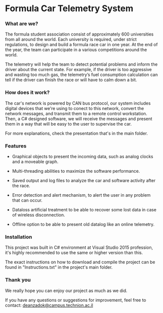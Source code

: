 Formula Car Telemetry System
========================================================

### What are we?
  
The formula student association consist of approximately 600 universities from all around the world.
Each university is required, under strict regulations, to design and build a formula race car in one year.
At the end of the year, the team can participate in a various competitions around the world.

The telemetry will help the team to detect potential problems and inform the driver about the current state.
For example, if the driver is too aggressive and wasting too much gas, the telemetry’s fuel consumption calculation can tell if the driver can finish the race or will have to calm down a bit.

### How does it work?

The car's network is powered by CAN bus protocol, our system includes digital devices that we're using to conect to this network, convert the network messages, and transmit them to a remote control workstation.
Then, a C# designed software, we will receive the messages and present them in a way that will be easy to the user to supervise the car.

For more explanations, check the presentation that's in the main folder.

### Features

* Graphical objects to present the incoming data, such as analog clocks and a moveable graph.

* Multi-threading abilities to maximize the software performance.

* Saved output and log files to analyze the car and software activity after the race.

* Error detection and alert mechanism, to alert the user in any problem that can occur.

* Dataloss artificial treatment to be able to recover some lost data in case of wireless disconnection.

* Offline option to be able to present old datalog like an online telemetry.

### Installation

This project was built in C# environment at Visual Studio 2015 profession, it's highly recommended to use the same or higher version than this.

The exact instructions on how to download and compile the project can be found in "Instructions.txt" in the project's main folder.

### Thank you

We really hope you can enjoy our project as much as we did.

If you have any questions or suggestions for improvement, feel free to contact:
deanzadok@campus.technion.ac.il
